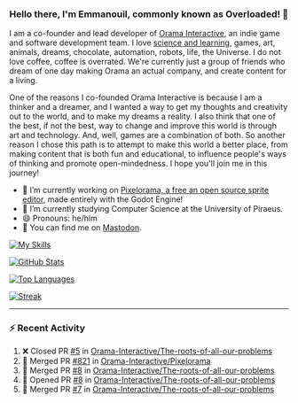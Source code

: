 ### Hello there, I'm Emmanouil, commonly known as Overloaded! 👋
I am a co-founder and lead developer of [Orama Interactive](https://www.orama-interactive.com/), an indie game and software development team. I love [science and learning](https://github.com/OverloadedOrama/KnowledgeBase), games, art, animals, dreams, chocolate, automation, robots, life, the Universe. I do not love coffee, coffee is overrated. We're currently just a group of friends who dream of one day making Orama an actual company, and create content for a living.

One of the reasons I co-founded Orama Interactive is because I am a thinker and a dreamer, and I wanted a way to get my thoughts and creativity out to the world, and to make my dreams a reality. I also think that one of the best, if not the best, way to change and improve this world is through art and technology. And, well, games are a combination of both. So another reason I chose this path is to attempt to make this world a better place, from making content that is both fun and educational, to influence people's ways of thinking and promote open-mindedness. I hope you'll join me in this journey!

- 🔭 I’m currently working on [Pixelorama, a free an open source sprite editor](https://github.com/Orama-Interactive/Pixelorama), made entirely with the Godot Engine!
- 🌱 I’m currently studying Computer Science at the University of Piraeus.
- 😄 Pronouns: he/him
- 🐘 You can find me on <a rel="me" href="https://mastodon.social/@Overloaded">Mastodon</a>.

[![My Skills](https://skillicons.dev/icons?i=godot,py,cpp,cs,git,linux,html)](https://skillicons.dev)

[![GitHub Stats](https://github-readme-stats.vercel.app/api/?username=OverloadedOrama&count_private=true&show_icons=true&theme=merko)](https://github.com/anuraghazra/github-readme-stats)

[![Top Languages](https://github-readme-stats.vercel.app/api/top-langs/?username=OverloadedOrama&count_private=true&layout=compact&theme=merko)](https://github.com/anuraghazra/github-readme-stats)

[![Streak](https://github-readme-streak-stats.herokuapp.com/?user=OverloadedOrama&theme=vision-friendly-dark)](https://git.io/streak-stats)

---

### :zap: Recent Activity

<!--START_SECTION:activity-->
1. ❌ Closed PR [#5](https://github.com/Orama-Interactive/The-roots-of-all-our-problems/pull/5) in [Orama-Interactive/The-roots-of-all-our-problems](https://github.com/Orama-Interactive/The-roots-of-all-our-problems)
2. 🎉 Merged PR [#821](https://github.com/Orama-Interactive/Pixelorama/pull/821) in [Orama-Interactive/Pixelorama](https://github.com/Orama-Interactive/Pixelorama)
3. 🎉 Merged PR [#8](https://github.com/Orama-Interactive/The-roots-of-all-our-problems/pull/8) in [Orama-Interactive/The-roots-of-all-our-problems](https://github.com/Orama-Interactive/The-roots-of-all-our-problems)
4. 💪 Opened PR [#8](https://github.com/Orama-Interactive/The-roots-of-all-our-problems/pull/8) in [Orama-Interactive/The-roots-of-all-our-problems](https://github.com/Orama-Interactive/The-roots-of-all-our-problems)
5. 🎉 Merged PR [#7](https://github.com/Orama-Interactive/The-roots-of-all-our-problems/pull/7) in [Orama-Interactive/The-roots-of-all-our-problems](https://github.com/Orama-Interactive/The-roots-of-all-our-problems)
<!--END_SECTION:activity-->

<!--
**OverloadedOrama/OverloadedOrama** is a ✨ _special_ ✨ repository because its `README.md` (this file) appears on your GitHub profile.

Here are some ideas to get you started:

- 👯 I’m looking to collaborate on ...
- 🤔 I’m looking for help with ...
- 💬 Ask me about ...
- 📫 How to reach me: ...
- ⚡ Fun fact: ...
-->
